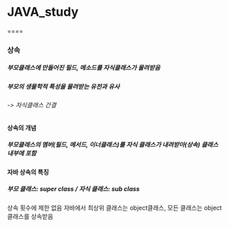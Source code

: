 # JAVA_study
====
### 상속

##### 부모클래스에 만들어진 필드, 메소드를 자식클래스가 물려받음
##### 부모의 생물학적 특성을 물려받는 유전과 유사
###### -> 자식클래스 간결

#### 상속의 개념
#####  부모클래스의 멤버(필드, 메서드, 이너클래스)를 자식 클래스가 내려받아(상속) 클래스 내부에 포함

#### 자바 상속의 특징
##### 부모 클래스: super class / 자식 클래스: sub class
 상속 횟수에 제한 없음
 자바에서 최상위 클래스는 object클래스, 모든 클래스는 object 클래스를 상속받음

